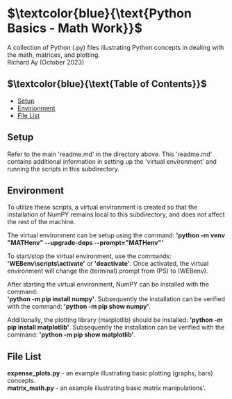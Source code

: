 # $`\textcolor{blue}{\text{Python Basics - Math Work}}`$
A collection of Python (.py) files illustrating  Python concepts in dealing 
with the math, matrices, and plotting.  
Richard Ay (October 2023)

## $`\textcolor{blue}{\text{Table of Contents}}`$  
* [Setup](#setup)
* [Envirionment](#environment)
* [File List](#file-list)



## Setup
Refer to the main 'readme.md' in the directory above.  This 'readme.md' contains additional
information in setting up the 'virtual environment' and running the scripts in this
subdirectory.   

## Environment
To utilize these scripts, a virtual environment is created so that the installation of NumPY remains
local to this subdirectory, and does not affect the rest of the machine.

The virtual environment can be setup using the command: 
**'python -m venv "MATHenv" --upgrade-deps --prompt="MATHenv"'**

To start/stop the virtual environment, use the commands: **'WEBenv\scripts\activate'** or **'deactivate'**. Once
activated, the virtual environment will change the (terminal) prompt from (PS) to (WEBenv).

After starting the virtual environment, NumPY can be installed with the command:  
**'python -m pip install numpy'**.  Subsequently the installation can be verified with the command: 
**'python -m pip show numpy'**.   

Additionally, the plotting library (matplotlib) should be installed:
**'python -m pip install matplotlib'**.  Subsequently the installation can be verified with the command: 
**'python -m pip show matplotlib'**. 


## File List
**expense_plots.py** - an example illustrating basic plotting (graphs, bars) concepts.  
**matrix_math.py** - an example illustrating basic matrix manipulations'.    

 
 

